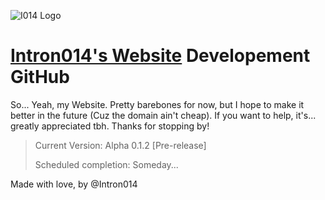 ![I014 Logo](/resources/favicon.ico)
# [Intron014's Website](https://intron014.com) Developement GitHub

So... Yeah, my Website. Pretty barebones for now, but I hope to make it better in the future (Cuz the domain ain't cheap). If you want to help, it's... greatly appreciated tbh. Thanks for stopping by!

> Current Version: Alpha 0.1.2 [Pre-release]
>
> Scheduled completion: Someday...

Made with love, by @Intron014 
